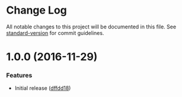 # Change Log

All notable changes to this project will be documented in this file. See [standard-version](https://github.com/conventional-changelog/standard-version) for commit guidelines.

<a name="1.0.0"></a>
# 1.0.0 (2016-11-29)


### Features

* Initial release ([dffdd18](https://github.com/darsain/fsaction/commit/dffdd18))

